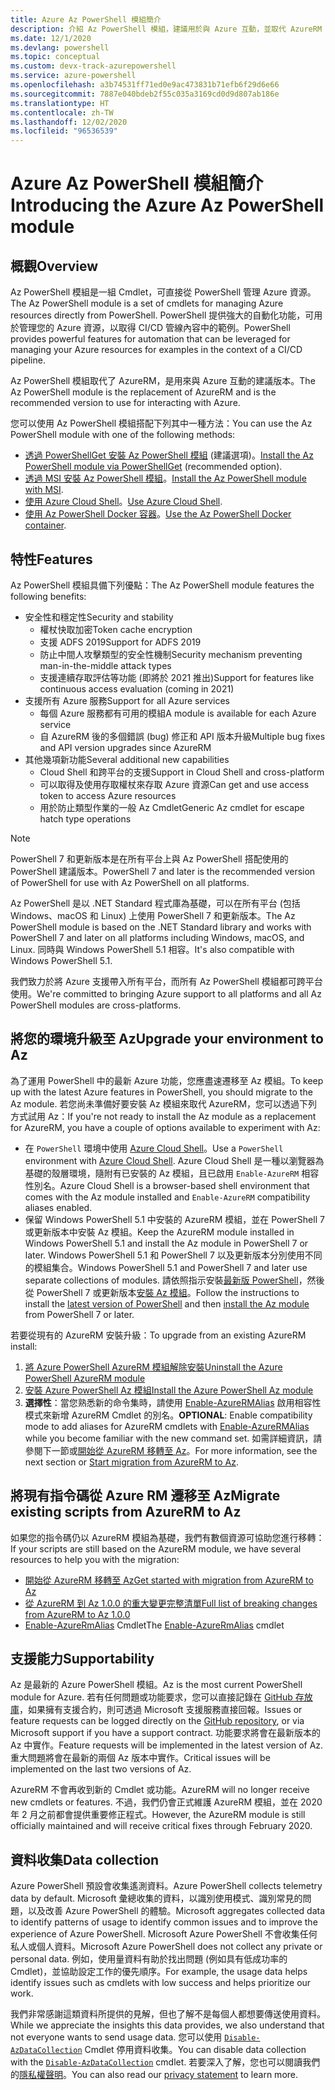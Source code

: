 ```yaml
---
title: Azure Az PowerShell 模組簡介
description: 介紹 Az PowerShell 模組，建議用於與 Azure 互動，並取代 AzureRM PowerShell 模組。
ms.date: 12/1/2020
ms.devlang: powershell
ms.topic: conceptual
ms.custom: devx-track-azurepowershell
ms.service: azure-powershell
ms.openlocfilehash: a3b74531ff71ed0e9ac473831b71efb6f29d6e66
ms.sourcegitcommit: 7887e040bdeb2f55c035a3169cd0d9d807ab186e
ms.translationtype: HT
ms.contentlocale: zh-TW
ms.lasthandoff: 12/02/2020
ms.locfileid: "96536539"
---
```

# <a name="introducing-the-azure-az-powershell-module"></a><span data-ttu-id="40382-103">Azure Az PowerShell 模組簡介</span><span class="sxs-lookup"><span data-stu-id="40382-103">Introducing the Azure Az PowerShell module</span></span>

## <a name="overview"></a><span data-ttu-id="40382-104">概觀</span><span class="sxs-lookup"><span data-stu-id="40382-104">Overview</span></span>

<span data-ttu-id="40382-105">Az PowerShell 模組是一組 Cmdlet，可直接從 PowerShell 管理 Azure 資源。</span><span class="sxs-lookup"><span data-stu-id="40382-105">The Az PowerShell module is a set of cmdlets for managing Azure resources directly from PowerShell.</span></span> <span data-ttu-id="40382-106">PowerShell 提供強大的自動化功能，可用於管理您的 Azure 資源，以取得 CI/CD 管線內容中的範例。</span><span class="sxs-lookup"><span data-stu-id="40382-106">PowerShell provides powerful features for automation that can be leveraged for managing your Azure resources for examples in the context of a CI/CD pipeline.</span></span>

<span data-ttu-id="40382-107">Az PowerShell 模組取代了 AzureRM，是用來與 Azure 互動的建議版本。</span><span class="sxs-lookup"><span data-stu-id="40382-107">The Az PowerShell module is the replacement of AzureRM and is the recommended version to use for interacting with Azure.</span></span>

<span data-ttu-id="40382-108">您可以使用 Az PowerShell 模組搭配下列其中一種方法：</span><span class="sxs-lookup"><span data-stu-id="40382-108">You can use the Az PowerShell module with one of the following methods:</span></span>

* <span data-ttu-id="40382-109">[透過 PowerShellGet 安裝 Az PowerShell 模組](install-az-ps.md) (建議選項)。</span><span class="sxs-lookup"><span data-stu-id="40382-109">[Install the Az PowerShell module via PowerShellGet](install-az-ps.md) (recommended option).</span></span>
* <span data-ttu-id="40382-110">[透過 MSI 安裝 Az PowerShell 模組](install-az-ps-msi.md)。</span><span class="sxs-lookup"><span data-stu-id="40382-110">[Install the Az PowerShell module with MSI](install-az-ps-msi.md).</span></span>
* <span data-ttu-id="40382-111">[使用 Azure Cloud Shell](/azure/cloud-shell/overview)。</span><span class="sxs-lookup"><span data-stu-id="40382-111">[Use Azure Cloud Shell](/azure/cloud-shell/overview).</span></span>
* <span data-ttu-id="40382-112">[使用 Az PowerShell Docker 容器](azureps-in-docker.md)。</span><span class="sxs-lookup"><span data-stu-id="40382-112">[Use the Az PowerShell Docker container](azureps-in-docker.md).</span></span>

## <a name="features"></a><span data-ttu-id="40382-113">特性</span><span class="sxs-lookup"><span data-stu-id="40382-113">Features</span></span>

<span data-ttu-id="40382-114">Az PowerShell 模組具備下列優點：</span><span class="sxs-lookup"><span data-stu-id="40382-114">The Az PowerShell module features the following benefits:</span></span>

* <span data-ttu-id="40382-115">安全性和穩定性</span><span class="sxs-lookup"><span data-stu-id="40382-115">Security and stability</span></span>
  * <span data-ttu-id="40382-116">權杖快取加密</span><span class="sxs-lookup"><span data-stu-id="40382-116">Token cache encryption</span></span>
  * <span data-ttu-id="40382-117">支援 ADFS 2019</span><span class="sxs-lookup"><span data-stu-id="40382-117">Support for ADFS 2019</span></span>
  * <span data-ttu-id="40382-118">防止中間人攻擊類型的安全性機制</span><span class="sxs-lookup"><span data-stu-id="40382-118">Security mechanism preventing man-in-the-middle attack types</span></span>
  * <span data-ttu-id="40382-119">支援連續存取評估等功能 (即將於 2021 推出)</span><span class="sxs-lookup"><span data-stu-id="40382-119">Support for features like continuous access evaluation (coming in 2021)</span></span>
* <span data-ttu-id="40382-120">支援所有 Azure 服務</span><span class="sxs-lookup"><span data-stu-id="40382-120">Support for all Azure services</span></span>
  * <span data-ttu-id="40382-121">每個 Azure 服務都有可用的模組</span><span class="sxs-lookup"><span data-stu-id="40382-121">A module is available for each Azure service</span></span>
  * <span data-ttu-id="40382-122">自 AzureRM 後的多個錯誤 (bug) 修正和 API 版本升級</span><span class="sxs-lookup"><span data-stu-id="40382-122">Multiple bug fixes and API version upgrades since AzureRM</span></span>
* <span data-ttu-id="40382-123">其他幾項新功能</span><span class="sxs-lookup"><span data-stu-id="40382-123">Several additional new capabilities</span></span>
  * <span data-ttu-id="40382-124">Cloud Shell 和跨平台的支援</span><span class="sxs-lookup"><span data-stu-id="40382-124">Support in Cloud Shell and cross-platform</span></span>
  * <span data-ttu-id="40382-125">可以取得及使用存取權杖來存取 Azure 資源</span><span class="sxs-lookup"><span data-stu-id="40382-125">Can get and use access token to access Azure resources</span></span>
  * <span data-ttu-id="40382-126">用於防止類型作業的一般 Az Cmdlet</span><span class="sxs-lookup"><span data-stu-id="40382-126">Generic Az cmdlet for escape hatch type operations</span></span>

> [!NOTE]
> <span data-ttu-id="40382-127">PowerShell 7 和更新版本是在所有平台上與 Az PowerShell 搭配使用的 PowerShell 建議版本。</span><span class="sxs-lookup"><span data-stu-id="40382-127">PowerShell 7 and later is the recommended version of PowerShell for use with Az PowerShell on all platforms.</span></span>

<span data-ttu-id="40382-128">Az PowerShell 是以 .NET Standard 程式庫為基礎，可以在所有平台 (包括 Windows、macOS 和 Linux) 上使用 PowerShell 7 和更新版本。</span><span class="sxs-lookup"><span data-stu-id="40382-128">The Az PowerShell module is based on the .NET Standard library and works with PowerShell 7 and later on all platforms including Windows, macOS, and Linux.</span></span> <span data-ttu-id="40382-129">同時與 Windows PowerShell 5.1 相容。</span><span class="sxs-lookup"><span data-stu-id="40382-129">It's also compatible with Windows PowerShell 5.1.</span></span>

<span data-ttu-id="40382-130">我們致力於將 Azure 支援帶入所有平台，而所有 Az PowerShell 模組都可跨平台使用。</span><span class="sxs-lookup"><span data-stu-id="40382-130">We're committed to bringing Azure support to all platforms and all Az PowerShell modules are cross-platforms.</span></span>

## <a name="upgrade-your-environment-to-az"></a><span data-ttu-id="40382-131">將您的環境升級至 Az</span><span class="sxs-lookup"><span data-stu-id="40382-131">Upgrade your environment to Az</span></span>

<span data-ttu-id="40382-132">為了運用 PowerShell 中的最新 Azure 功能，您應盡速遷移至 Az 模組。</span><span class="sxs-lookup"><span data-stu-id="40382-132">To keep up with the latest Azure features in PowerShell, you should migrate to the Az module.</span></span> <span data-ttu-id="40382-133">若您尚未準備好要安裝 Az 模組來取代 AzureRM，您可以透過下列方式試用 Az：</span><span class="sxs-lookup"><span data-stu-id="40382-133">If you're not ready to install the Az module as a replacement for AzureRM, you have a couple of options available to experiment with Az:</span></span>

* <span data-ttu-id="40382-134">在 `PowerShell` 環境中使用 [Azure Cloud Shell](/azure/cloud-shell/overview)。</span><span class="sxs-lookup"><span data-stu-id="40382-134">Use a `PowerShell` environment with [Azure Cloud Shell](/azure/cloud-shell/overview).</span></span> <span data-ttu-id="40382-135">Azure Cloud Shell 是一種以瀏覽器為基礎的殼層環境，隨附有已安裝的 Az 模組，且已啟用 `Enable-AzureRM` 相容性別名。</span><span class="sxs-lookup"><span data-stu-id="40382-135">Azure Cloud Shell is a browser-based shell environment that comes with the Az module installed and `Enable-AzureRM` compatibility aliases enabled.</span></span>
* <span data-ttu-id="40382-136">保留 Windows PowerShell 5.1 中安裝的 AzureRM 模組，並在 PowerShell 7 或更新版本中安裝 Az 模組。</span><span class="sxs-lookup"><span data-stu-id="40382-136">Keep the AzureRM module installed in Windows PowerShell 5.1 and install the Az module in PowerShell 7 or later.</span></span> <span data-ttu-id="40382-137">Windows PowerShell 5.1 和 PowerShell 7 以及更新版本分別使用不同的模組集合。</span><span class="sxs-lookup"><span data-stu-id="40382-137">Windows PowerShell 5.1 and PowerShell 7 and later use separate collections of modules.</span></span> <span data-ttu-id="40382-138">請依照指示安裝[最新版 PowerShell](/powershell/scripting/install/installing-powershell)，然後從 PowerShell 7 或更新版本[安裝 Az 模組](install-az-ps.md)。</span><span class="sxs-lookup"><span data-stu-id="40382-138">Follow the instructions to install the [latest version of PowerShell](/powershell/scripting/install/installing-powershell) and then [install the Az module](install-az-ps.md) from PowerShell 7 or later.</span></span>

<span data-ttu-id="40382-139">若要從現有的 AzureRM 安裝升級：</span><span class="sxs-lookup"><span data-stu-id="40382-139">To upgrade from an existing AzureRM install:</span></span>

1. [<span data-ttu-id="40382-140">將 Azure PowerShell AzureRM 模組解除安裝</span><span class="sxs-lookup"><span data-stu-id="40382-140">Uninstall the Azure PowerShell AzureRM module</span></span>](/powershell/azure/uninstall-az-ps#uninstall-the-azurerm-module)
1. [<span data-ttu-id="40382-141">安裝 Azure PowerShell Az 模組</span><span class="sxs-lookup"><span data-stu-id="40382-141">Install the Azure PowerShell Az module</span></span>](install-az-ps.md)
1. <span data-ttu-id="40382-142">**選擇性**：當您熟悉新的命令集時，請使用 [Enable-AzureRMAlias](/powershell/module/az.accounts/enable-azurermalias) 啟用相容性模式來新增 AzureRM Cmdlet 的別名。</span><span class="sxs-lookup"><span data-stu-id="40382-142">**OPTIONAL**: Enable compatibility mode to add aliases for AzureRM cmdlets with [Enable-AzureRMAlias](/powershell/module/az.accounts/enable-azurermalias) while you become familiar with the new command set.</span></span> <span data-ttu-id="40382-143">如需詳細資訊，請參閱下一節或[開始從 AzureRM 移轉至 Az](migrate-from-azurerm-to-az.md)。</span><span class="sxs-lookup"><span data-stu-id="40382-143">For more information, see the next section or [Start migration from AzureRM to Az](migrate-from-azurerm-to-az.md).</span></span>

## <a name="migrate-existing-scripts-from-azurerm-to-az"></a><span data-ttu-id="40382-144">將現有指令碼從 Azure RM 遷移至 Az</span><span class="sxs-lookup"><span data-stu-id="40382-144">Migrate existing scripts from AzureRM to Az</span></span>

<span data-ttu-id="40382-145">如果您的指令碼仍以 AzureRM 模組為基礎，我們有數個資源可協助您進行移轉：</span><span class="sxs-lookup"><span data-stu-id="40382-145">If your scripts are still based on the AzureRM module, we have several resources to help you with the migration:</span></span>

* [<span data-ttu-id="40382-146">開始從 AzureRM 移轉至 Az</span><span class="sxs-lookup"><span data-stu-id="40382-146">Get started with migration from AzureRM to Az</span></span>](migrate-from-azurerm-to-az.md)
* [<span data-ttu-id="40382-147">從 AzureRM 到 Az 1.0.0 的重大變更完整清單</span><span class="sxs-lookup"><span data-stu-id="40382-147">Full list of breaking changes from AzureRM to Az 1.0.0</span></span>](migrate-az-1.0.0.md)
* <span data-ttu-id="40382-148">[Enable-AzureRmAlias](/powershell/module/az.accounts/enable-azurermalias) Cmdlet</span><span class="sxs-lookup"><span data-stu-id="40382-148">The [Enable-AzureRmAlias](/powershell/module/az.accounts/enable-azurermalias) cmdlet</span></span>

## <a name="supportability"></a><span data-ttu-id="40382-149">支援能力</span><span class="sxs-lookup"><span data-stu-id="40382-149">Supportability</span></span>

<span data-ttu-id="40382-150">Az 是最新的 Azure PowerShell 模組。</span><span class="sxs-lookup"><span data-stu-id="40382-150">Az is the most current PowerShell module for Azure.</span></span> <span data-ttu-id="40382-151">若有任何問題或功能要求，您可以直接記錄在 [GitHub 存放庫](https://github.com/Azure/azure-powershell)，如果擁有支援合約，則可透過 Microsoft 支援服務直接回報。</span><span class="sxs-lookup"><span data-stu-id="40382-151">Issues or feature requests can be logged directly on the [GitHub repository](https://github.com/Azure/azure-powershell), or via Microsoft support if you have a support contract.</span></span> <span data-ttu-id="40382-152">功能要求將會在最新版本的 Az 中實作。</span><span class="sxs-lookup"><span data-stu-id="40382-152">Feature requests will be implemented in the latest version of Az.</span></span> <span data-ttu-id="40382-153">重大問題將會在最新的兩個 Az 版本中實作。</span><span class="sxs-lookup"><span data-stu-id="40382-153">Critical issues will be implemented on the last two versions of Az.</span></span>

<span data-ttu-id="40382-154">AzureRM 不會再收到新的 Cmdlet 或功能。</span><span class="sxs-lookup"><span data-stu-id="40382-154">AzureRM will no longer receive new cmdlets or features.</span></span> <span data-ttu-id="40382-155">不過，我們仍會正式維護 AzureRM 模組，並在 2020 年 2 月之前都會提供重要修正程式。</span><span class="sxs-lookup"><span data-stu-id="40382-155">However, the AzureRM module is still officially maintained and will receive critical fixes through February 2020.</span></span>

## <a name="data-collection"></a><span data-ttu-id="40382-156">資料收集</span><span class="sxs-lookup"><span data-stu-id="40382-156">Data collection</span></span>

<span data-ttu-id="40382-157">Azure PowerShell 預設會收集遙測資料。</span><span class="sxs-lookup"><span data-stu-id="40382-157">Azure PowerShell collects telemetry data by default.</span></span> <span data-ttu-id="40382-158">Microsoft 彙總收集的資料，以識別使用模式、識別常見的問題，以及改善 Azure PowerShell 的體驗。</span><span class="sxs-lookup"><span data-stu-id="40382-158">Microsoft aggregates collected data to identify patterns of usage to identify common issues and to improve the experience of Azure PowerShell.</span></span>
<span data-ttu-id="40382-159">Microsoft Azure PowerShell 不會收集任何私人或個人資料。</span><span class="sxs-lookup"><span data-stu-id="40382-159">Microsoft Azure PowerShell does not collect any private or personal data.</span></span> <span data-ttu-id="40382-160">例如，使用量資料有助於找出問題 (例如具有低成功率的 Cmdlet)，並協助設定工作的優先順序。</span><span class="sxs-lookup"><span data-stu-id="40382-160">For example, the usage data helps identify issues such as cmdlets with low success and helps prioritize our work.</span></span>

<span data-ttu-id="40382-161">我們非常感謝這類資料所提供的見解，但也了解不是每個人都想要傳送使用資料。</span><span class="sxs-lookup"><span data-stu-id="40382-161">While we appreciate the insights this data provides, we also understand that not everyone wants to send usage data.</span></span> <span data-ttu-id="40382-162">您可以使用 [`Disable-AzDataCollection`](/powershell/module/az.accounts/disable-azdatacollection) Cmdlet 停用資料收集。</span><span class="sxs-lookup"><span data-stu-id="40382-162">You can disable data collection with the [`Disable-AzDataCollection`](/powershell/module/az.accounts/disable-azdatacollection) cmdlet.</span></span> <span data-ttu-id="40382-163">若要深入了解，您也可以閱讀我們的[隱私權聲明](https://privacy.microsoft.com/privacystatement)。</span><span class="sxs-lookup"><span data-stu-id="40382-163">You can also read our [privacy statement](https://privacy.microsoft.com/privacystatement) to learn more.</span></span>
